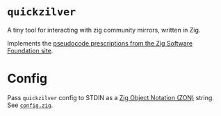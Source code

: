 # `quickzilver`

A tiny tool for interacting with zig community mirrors, written in Zig.

Implements the [pseudocode prescriptions from the Zig Software Foundation
site](https://ziglang.org/download/community-mirrors/).

# Config

Pass `quickzilver` config to STDIN as a [Zig Object Notation
(ZON)](https://ziglang.org/documentation/master/std/#std.zon) string. See
[`config.zig`](./src/config.zig).
